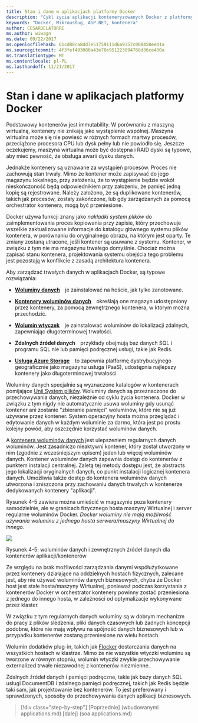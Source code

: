 ```yaml
---
title: Stan i dane w aplikacjach platformy Docker
description: "Cykl życia aplikacji konteneryzowanych Docker z platformy firmy Microsoft i narzędzia"
keywords: "Docker, Mikrousług, ASP.NET, kontenera"
author: CESARDELATORRE
ms.author: wiwagn
ms.date: 09/22/2017
ms.openlocfilehash: 61cd88ca8dd7e51759111d6a9357c008458ee41a
ms.sourcegitcommit: 4f3fef493080a43e70e951223894768d36ce430a
ms.translationtype: MT
ms.contentlocale: pl-PL
ms.lasthandoff: 11/21/2017
---
```

# <a name="state-and-data-in-docker-applications"></a>Stan i dane w aplikacjach platformy Docker

Podstawowy kontenerów jest immutability. W porównaniu z maszyną wirtualną, kontenery nie znikają jako wystąpienie wspólnej. Maszyna wirtualna może się nie powieść w różnych formach martwy procesów, przeciążone procesora CPU lub dysk pełny lub nie powiodło się. Jeszcze oczekujemy, maszyna wirtualna może być dostępna i RAID dyski są typowe, aby mieć pewność, że obsługa awarii dysku danych.

Jednakże kontenery są uznawane za wystąpień procesów. Proces nie zachowują stan trwały. Mimo że kontener może zapisywać do jego magazynu lokalnego, przy założeniu, że to wystąpienie będzie wokół nieskończoność będą odpowiednikiem przy założeniu, że pamięć jedną kopię są rejestrowane. Należy założono, że są duplikowane kontenerów, takich jak procesów, zostały zakończone, lub gdy zarządzanych za pomocą orchestrator kontenera, mogą być przeniesione.

Docker używa funkcji znany jako *nakładki system plików* do zaimplementowania proces kopiowania przy zapisie, który przechowuje wszelkie zaktualizowane informacje do katalogu głównego systemu plików kontenera, w porównaniu do oryginalnego obrazu, na którym jest oparty. Te zmiany zostaną utracone, jeśli kontener są usuwane z systemu. Kontener, w związku z tym nie ma magazynu trwałego domyślnie. Chociaż można zapisać stanu kontenera, projektowania systemu obejścia tego problemu jest pozostają w konflikcie z zasadą architektura kontenera.

Aby zarządzać trwałych danych w aplikacjach Docker, są typowe rozwiązania:

-   [**Woluminy danych**](https://docs.docker.com/engine/tutorials/dockervolumes/) je zainstalować na hoście, jak tylko zanotowane.

-   [**Kontenery woluminów danych**](https://docs.docker.com/engine/tutorials/dockervolumes/#/creating-and-mounting-a-data-volume-container) określają one magazyn udostępniony przez kontenery, za pomocą zewnętrznego kontenera, w którym można przechodzić.

-   [**Wolumin wtyczek**](https://docs.docker.com/engine/tutorials/dockervolumes/#/mount-a-shared-storage-volume-as-a-data-volume) je zainstalować woluminów do lokalizacji zdalnych, zapewniając długoterminowej trwałości.

-   **Zdalnych źródeł danych** przykłady obejmują baz danych SQL i programu SQL nie lub pamięci podręcznej usługi, takie jak Redis.

-   [**Usługa Azure Storage**](https://docs.microsoft.com/azure/storage/) to zapewnia platformę dystrybucyjnego geograficznie jako magazynu usługa (PaaS), udostępnia najlepszy kontenery jako długoterminowej trwałości.

Woluminy danych specjalnie są wyznaczone katalogów w kontenerach pomijające [Unii System plików](https://docs.docker.com/v1.8/reference/glossary#union-file-system). Woluminy danych są przeznaczone do przechowywania danych, niezależnie od cyklu życia kontenera. Docker w związku z tym nigdy nie automatycznie usuwa woluminy gdy usunąć kontener ani zostanie "zbieranie pamięci" woluminów, które nie są już używane przez kontener. System operacyjny hosta można przeglądać i edytowanie danych w każdym woluminie za darmo, która jest po prostu kolejny powód, aby oszczędnie korzystać woluminów danych.

A [kontenera woluminów danych](https://docs.docker.com/v1.8/userguide/dockervolumes/) jest ulepszeniem regularnych danych woluminów. Jest zasadniczo nieaktywni kontener, który został utworzony w nim (zgodnie z wcześniejszym opisem) jeden lub więcej woluminów danych. Kontener woluminów danych zapewnia dostęp do kontenerów z punktem instalacji centralnej. Zaletą tej metody dostępu jest, że abstracts jego lokalizacji oryginalnych danych, co punkt instalacji logicznej kontenera danych. Umożliwia także dostęp do kontenera woluminów danych utworzona i zniszczona przy zachowaniu danych trwałych w kontenerze dedykowanych kontenery "aplikacji".

Rysunek 4-5 zawiera można umieścić w magazynie poza kontenery samodzielnie, ale w granicach fizycznego hosta maszyny Wirtualnej i server regularne woluminów Docker. *Docker woluminy nie mają możliwość używania woluminu z jednego hosta serwera/maszyny Wirtualnej do innego*.

![](./media/image5.png)

Rysunek 4-5: woluminów danych i zewnętrznych źródeł danych dla kontenerów aplikacji/kontenerów

Ze względu na brak możliwości zarządzania danymi współużytkowane przez kontenery działające na oddzielnych hostach fizycznych, zalecane jest, aby nie używać woluminów danych biznesowych, chyba że Docker host jest stałe hosta/maszyny Wirtualnej, ponieważ podczas korzystania z kontenerów Docker w orchestrator kontenery powinny zostać przeniesiona z jednego do innego hosta, w zależności od optymalizacje wykonywane przez klaster.

W związku z tym regularnych danych woluminy są w dobrym mechanizm do pracy z plików śledzenia, pliki danych czasowych lub żadnych koncepcji podobne, które nie mają wpływu na spójność danych biznesowych lub w przypadku kontenerów zostaną przeniesione na wielu hostach.

Wolumin dodatków plug-in, takich jak [Flocker](https://clusterhq.com/flocker/) dostarczania danych na wszystkich hostach w klastrze. Mimo że nie wszystkie wtyczki woluminu są tworzone w równym stopniu, wolumin wtyczki zwykle przechowywanie externalized trwałe niezawodnej z kontenerów niezmienne.

Zdalnych źródeł danych i pamięci podręczne, takie jak bazy danych SQL usługi DocumentDB i zdalnego pamięci podręcznej, takich jak Redis będzie taki sam, jak projektowanie bez kontenerów. To jest preferowany i sprawdzonych, sposoby do przechowywania danych aplikacji biznesowych.


>[!div class="step-by-step"]
[Poprzednie] (wbudowanymi applications.md) [dalej] (soa applications.md)
